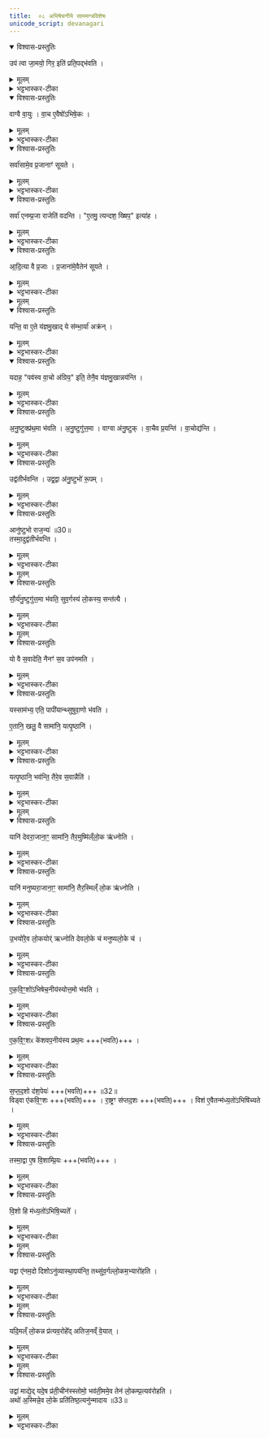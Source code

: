 ```yaml
---
title:  ०८ अभिषेचनीये साममन्त्रविशेषः
unicode_script: devanagari
---
```


<details open><summary>विश्वास-प्रस्तुतिः</summary>

उप॑ त्वा जा॒मयो॒ गिर॒ इति॑ प्रति॒पद्भ॑वति ।
</details>

<details><summary>मूलम्</summary>

उप॑ त्वा जा॒मयो॒ गिर॒ इति॑ प्रति॒पद्भ॑वति ।
</details>

<details><summary>भट्टभास्कर-टीका</summary>

1 उप त्वेत्यादि ॥ प्राथम्यात् बहिष्पवमानस्य प्रथमतः पद्यते स्वीक्रियत इति प्रतिपत् । संपदादित्वात् क्विप् ॥
</details>

<details open><summary>विश्वास-प्रस्तुतिः</summary>

वाग्वै वा॒युः ।
वा॒च ए॒वैषो॑ऽभिषे॒कः ।
</details>

<details><summary>मूलम्</summary>

वाग्वै वा॒युः ।
वा॒च ए॒वैषो॑ऽभिषे॒कः ।
</details>

<details><summary>भट्टभास्कर-टीका</summary>

2 वाग्वा इत्यादि ॥ वाक् वायुः तन्निमित्तत्वात् वाच एवायमभिषेकः योऽभिषेचनीये क्रियते, वाक्समृद्धिहेतुत्वात् । तस्मात् 'वायोरनीके अस्थिरन्' इत्युच्यत इति ।
</details>

<details open><summary>विश्वास-प्रस्तुतिः</summary>

सर्वा॑सामे॒व प्र॒जानाꣳ॑ सूयते ।
</details>

<details><summary>मूलम्</summary>

सर्वा॑सामे॒व प्र॒जानाꣳ॑ सूयते ।
</details>

<details><summary>भट्टभास्कर-टीका</summary>

तस्मात्सर्वासां प्रजानामेव सूयते ईश्वरीक्रियते ।
</details>

<details open><summary>विश्वास-प्रस्तुतिः</summary>

सर्वा॑ एनम्प्र॒जा राजेति॑ वदन्ति ।
"ए॒तमु॒ त्यन्दश॒ ख्षिप॒" इत्या॑ह ।
</details>

<details><summary>मूलम्</summary>

सर्वा॑ एनम्प्र॒जा राजेति॑ वदन्ति ।
"ए॒तमु॒ त्यन्दश॒ ख्षिप॒" इत्या॑ह ।
</details>

<details><summary>भट्टभास्कर-टीका</summary>

सर्वत्र ख्यातत्वात् सर्वाः प्रजाः एनं राजेति वदन्ति वागभिषेकात् ॥
</details>

<details open><summary>विश्वास-प्रस्तुतिः</summary>

आ॒दि॒त्या वै प्र॒जाः ।
प्र॒जाना॑मे॒वैतेन॑ सूयते ।
</details>

<details><summary>मूलम्</summary>

आ॒दि॒त्या वै प्र॒जाः ।
प्र॒जाना॑मे॒वैतेन॑ सूयते ।
</details>

<details><summary>भट्टभास्कर-टीका</summary>

3 आदित्या वा इत्यादि ॥ उदयप्रकाशवर्षादिना आदित्यस्य स्वभूताः प्रजाः । तस्मात् सर्वासां प्रजानां सूयते ईश्वरो भवति । तस्मात् 'समादित्येभिरख्यत' इत्युच्यत इति ॥
</details>


<details><summary>मूलम्</summary>

यन्ति॒ वा ए॒ते य॑ज्ञमु॒खात् ।
ये स॑म्भा॒र्या॑ अक्र॑न्न् ॥29॥
यदाह॒ पव॑स्व वा॒चो अ॑ग्रिय॒ इति॑ ।
तेनै॒व य॑ज्ञमु॒खान्नय॑न्ति ।
</details>

<details open><summary>विश्वास-प्रस्तुतिः</summary>

यन्ति॒ वा ए॒ते य॑ज्ञमु॒खाद् ये स॑म्भा॒र्या॑ अक्र॑न् ।   
</details>

<details><summary>मूलम्</summary>

यन्ति॒ वा ए॒ते य॑ज्ञमु॒खाद् ये स॑म्भा॒र्या॑ अक्र॑न् ।   
</details>

<details><summary>भट्टभास्कर-टीका</summary>

4 यन्ति वा इत्यादि ॥ यन्ति अवगच्छन्ति यज्ञमुखात् यज्ञारम्भात् । के ये संभार्याः संभाराख्याभिः ऋग्भिः तृचानामाद्याभिः आद्यानि सामानि अक्रन् अकार्षुः ।
</details>

<details open><summary>विश्वास-प्रस्तुतिः</summary>

यदाह॒ "पव॑स्व वा॒चो अ॑ग्रिय॒" इति॒ तेनै॒व य॑ज्ञमु॒खान्नय॑न्ति ।
</details>

<details><summary>मूलम्</summary>

यदाह॒ "पव॑स्व वा॒चो अ॑ग्रिय॒" इति॒ तेनै॒व य॑ज्ञमु॒खान्नय॑न्ति ।
</details>

<details><summary>भट्टभास्कर-टीका</summary>

तस्मात् 'पवस्व वाचो अग्रियः' इति वचनात् यज्ञमुखान्नयन्ति नापगच्छन्ति ॥
</details>

<details open><summary>विश्वास-प्रस्तुतिः</summary>

अ॒नु॒ष्टुक्प्र॑थ॒मा भ॑वति ।
अ॒नु॒ष्टुगु॑त्त॒मा ।
वाग्वा अ॑नु॒ष्टुक् ।
वा॒चैव प्र॒यन्ति॑ ।
वा॒चोद्य॑न्ति ।
</details>

<details><summary>मूलम्</summary>

अ॒नु॒ष्टुक्प्र॑थ॒मा भ॑वति ।
अ॒नु॒ष्टुगु॑त्त॒मा ।
वाग्वा अ॑नु॒ष्टुक् ।
वा॒चैव प्र॒यन्ति॑ ।
वा॒चोद्य॑न्ति ।
</details>

<details><summary>भट्टभास्कर-टीका</summary>

5 अनुष्टुगित्यादि ॥ प्रथमोत्तमयोरनुष्टुक्त्वात् वाङ्मयत्वाच्च अनुष्टुभा वाचैव प्रयन्ति प्रारभन्ते । वाचोद्यन्ति समापयन्ति यज्ञम् ॥
</details>

<details open><summary>विश्वास-प्रस्तुतिः</summary>

उद्व॑तीर्भवन्ति ।
उद्व॒द्वा अ॑नु॒ष्टुभो॑ रू॒पम् ।
</details>

<details><summary>मूलम्</summary>

उद्व॑तीर्भवन्ति ।
उद्व॒द्वा अ॑नु॒ष्टुभो॑ रू॒पम् ।
</details>

<details><summary>भट्टभास्कर-टीका</summary>

6 कथं गायत्रीणामनुष्टुप्त्वमित्याह - उद्वतीरित्यादि ॥ उच्छब्दवत्य ऋचो भवन्ति । अनुष्टुभा हि रूपमुद्वत् उद्गतत्वात् भवति गायत्र्यपेक्षया ऊर्ध्वं गतत्वात्, तस्मात् अनुष्टुप्त्वम् ।
</details>

<details open><summary>विश्वास-प्रस्तुतिः</summary>

आनु॑ष्टुभो राज॒न्यः॑ ॥30॥  
तस्मा॒दुद्व॑तीर्भवन्ति ।
</details>

<details><summary>मूलम्</summary>

आनु॑ष्टुभो राज॒न्यः॑ ॥30॥  
तस्मा॒दुद्व॑तीर्भवन्ति ।
</details>

<details><summary>भट्टभास्कर-टीका</summary>

राजन्यश्चायमानुष्टुभः तद्वीर्यप्रभवत्वात् । तस्मादुद्वत्य एता भवन्ति ।
</details>


<details><summary>मूलम्</summary>

सौ॒र्य॑नु॒ष्टुगु॑त्त॒मा भ॑वति ।
सु॒व॒र्गस्य॑ लो॒कस्य॒ सन्त॑त्यै ।
</details>

<details open><summary>विश्वास-प्रस्तुतिः</summary>

सौ॒र्य॑नु॒ष्टुगु॑त्त॒मा भ॑वति॒ सुव॒र्गस्य॑ लो॒कस्य॒ सन्त॑त्यै ।
</details>

<details><summary>मूलम्</summary>

सौ॒र्य॑नु॒ष्टुगु॑त्त॒मा भ॑वति॒ सुव॒र्गस्य॑ लो॒कस्य॒ सन्त॑त्यै ।
</details>

<details><summary>भट्टभास्कर-टीका</summary>

सौर्यनुष्टुगित्यादि । गतम् ॥
</details>


<details><summary>मूलम्</summary>

यो वै स॒वादेति॑ ।
नैनꣳ॑ स॒व उप॑नमति ।

यस्साम॑भ्य॒ एति॑ ।
पापी॑यान्थ्सुषुवा॒णो भ॑वति ।

ए॒तानि॒ खलु॒ वै सामा॑नि ।
यत्पृ॒ष्ठानि॑ ।

यत्पृ॒ष्ठानि॒ भव॑न्ति ॥31॥  
तैरे॒व स॒वान्नैति॑ ।
</details>

<details open><summary>विश्वास-प्रस्तुतिः</summary>

यो वै स॒वादेति॒ नैनꣳ॑ स॒व उप॑नमति ।  
</details>

<details><summary>मूलम्</summary>

यो वै स॒वादेति॒ नैनꣳ॑ स॒व उप॑नमति ।  
</details>

<details><summary>भट्टभास्कर-टीका</summary>

7 यो वा इति पृष्ठविधिः ॥ पृष्टान्येव सवः । तस्मात् पृष्ठान्येव सामानि । तस्मात् यः सवात् पृष्ठात्मकादेति अपगच्छति नैनं सवः ऐश्वर्यं सवान्तरं अयमेव वा यज्ञ उपनमति ।
</details>

<details open><summary>विश्वास-प्रस्तुतिः</summary>

यस्साम॑भ्य॒ एति॒ पापी॑यान्थ्सुषुवा॒णो भ॑वति ।  

ए॒तानि॒ खलु॒ वै सामा॑नि॒ यत्पृ॒ष्ठानि॑ ।
</details>

<details><summary>मूलम्</summary>

यस्साम॑भ्य॒ एति॒ पापी॑यान्थ्सुषुवा॒णो भ॑वति ।  

ए॒तानि॒ खलु॒ वै सामा॑नि॒ यत्पृ॒ष्ठानि॑ ।
</details>

<details><summary>भट्टभास्कर-टीका</summary>

किंच यः सामभ्यः अपगच्छति स सुषुवाणः कृत्वाऽपि सवं पापीयान् पापतरः दरिद्रो भवति ।
</details>

<details open><summary>विश्वास-प्रस्तुतिः</summary>

यत्पृ॒ष्ठानि॒ भव॑न्ति॒ तैरे॒व स॒वान्नैति॑ ।
</details>

<details><summary>मूलम्</summary>

यत्पृ॒ष्ठानि॒ भव॑न्ति॒ तैरे॒व स॒वान्नैति॑ ।
</details>

<details><summary>भट्टभास्कर-टीका</summary>

तस्मात् पृष्ठैरेव सवान्नापगमः, तत्पापीयान् न भवति ॥
</details>


<details><summary>मूलम्</summary>

यानि॑ देवरा॒जाना॒ꣳ॒ सामा॑नि ।
तैर॒मुष्मि॑ल्ँलो॒क ऋ॑ध्नोति ।

यानि॑ मनुष्यरा॒जाना॒ꣳ॒ सामा॑नि ।
तैर॒स्मिल्ँ लो॒क ऋ॑ध्नोति ।

उ॒भयो॑रे॒व लो॒कयोर्॑ ऋध्नोति ।
दे॒व॒लो॒के च॑ मनुष्यलो॒के च॑ ।
</details>

<details open><summary>विश्वास-प्रस्तुतिः</summary>

यानि॑ देवरा॒जाना॒ꣳ॒ सामा॑नि॒ तैर॒मुष्मि॑ल्ँलो॒क ऋ॑ध्नोति ।
</details>

<details><summary>मूलम्</summary>

यानि॑ देवरा॒जाना॒ꣳ॒ सामा॑नि॒ तैर॒मुष्मि॑ल्ँलो॒क ऋ॑ध्नोति ।
</details>

<details><summary>भट्टभास्कर-टीका</summary>

8 यानीत्यादि ॥ देवीभूता राजानो देवराजानः देवानां राजानः ।
</details>

<details open><summary>विश्वास-प्रस्तुतिः</summary>

यानि॑ मनुष्यरा॒जाना॒ꣳ॒ सामा॑नि॒ तैर॒स्मिल्ँ लो॒क ऋ॑ध्नोति ।
</details>

<details><summary>मूलम्</summary>

यानि॑ मनुष्यरा॒जाना॒ꣳ॒ सामा॑नि॒ तैर॒स्मिल्ँ लो॒क ऋ॑ध्नोति ।
</details>

<details><summary>भट्टभास्कर-टीका</summary>

एवं मनुष्यराजानः । अन्यतरसम्बन्धिसामपरिग्रहे अन्यतरलोकर्द्धिः ।
</details>

<details open><summary>विश्वास-प्रस्तुतिः</summary>

उ॒भयो॑रे॒व लो॒कयोर्॑ ऋध्नोति देवलो॒के च॑ मनुष्यलो॒के च॑ ।
</details>

<details><summary>मूलम्</summary>

उ॒भयो॑रे॒व लो॒कयोर्॑ ऋध्नोति देवलो॒के च॑ मनुष्यलो॒के च॑ ।
</details>

<details><summary>भट्टभास्कर-टीका</summary>

उभयपरिग्रहे उभयोरपि लोकयो ऋद्धिः भवति । सामविशेषाणामियमाख्या ॥
</details>

<details open><summary>विश्वास-प्रस्तुतिः</summary>

ए॒क॒वि॒ꣳ॒शो॑ऽभिषेच॒नीय॑स्योत्त॒मो भ॑वति ।
</details>

<details><summary>मूलम्</summary>

ए॒क॒वि॒ꣳ॒शो॑ऽभिषेच॒नीय॑स्योत्त॒मो भ॑वति ।
</details>

<details><summary>भट्टभास्कर-टीका</summary>

9 एकविंश इत्यादि ॥ अभिषेचनीयस्योत्तम अन्त्यः स्तोमः एकविंशस्तोत्रीयो भवति, उक्थ्यत्वादभिषेचनीयस्य उक्थ्यानामेकविंशत्वात् ।
</details>

<details open><summary>विश्वास-प्रस्तुतिः</summary>

ए॒क॒वि॒ꣳ॒शᳵ के॑शवप॒नीय॑स्य प्रथ॒मः +++(भवति)+++ ।
</details>

<details><summary>मूलम्</summary>

ए॒क॒वि॒ꣳ॒शᳵ के॑शवप॒नीय॑स्य प्रथ॒मः +++(भवति)+++ ।
</details>

<details><summary>भट्टभास्कर-टीका</summary>

केशवपनीयस्य प्रथमः स्तोम एकविंशो भवति । तस्यावृत्ताग्निष्टोमस्तोत्रत्वात् ।
</details>

<details open><summary>विश्वास-प्रस्तुतिः</summary>

स॒प्त॒द॒शो द॑श॒पेयः॑  +++(भवति)+++ ॥32॥  
विड्वा ए॑कवि॒ꣳ॒शः  +++(भवति)+++ ।
रा॒ष्ट्रꣳ स॑प्तद॒शः  +++(भवति)+++ ।
विश॑ ए॒वैतन्म॑ध्य॒तो॑ऽभिषि॑च्यते ।
</details>

<details><summary>मूलम्</summary>

स॒प्त॒द॒शो द॑श॒पेयः॑  +++(भवति)+++ ॥32॥  
विड्वा ए॑कवि॒ꣳ॒शः  +++(भवति)+++ ।
रा॒ष्ट्रꣳ स॑प्तद॒शः  +++(भवति)+++ ।
विश॑ ए॒वैतन्म॑ध्य॒तो॑ऽभिषि॑च्यते ।
</details>

<details><summary>भट्टभास्कर-टीका</summary>

दशपेयः सर्वोपि सप्तदशो भवति तत्र विडात्मकयोरकेविंशयोर्मध्ये राष्ट्रात्मकस्य सप्तदशस्यावस्थानात् विशो मध्यतोऽभिषिक्तो भवति एतत् एतस्मिन्राष्ट्रे । 'सुपां सुलुक्'इति सप्तम्या लुक् ।
</details>

<details open><summary>विश्वास-प्रस्तुतिः</summary>

तस्मा॒द्वा ए॒ष वि॒शाम्प्रि॒यः +++(भवति)+++ ।
</details>

<details><summary>मूलम्</summary>

तस्मा॒द्वा ए॒ष वि॒शाम्प्रि॒यः +++(भवति)+++ ।
</details>

<details><summary>भट्टभास्कर-टीका</summary>

तस्मादेष राजा विशां प्रकृतीनां प्रियः अभीष्टो भवति ।
</details>

<details open><summary>विश्वास-प्रस्तुतिः</summary>

वि॒शो हि म॑ध्य॒तो॑ऽभिषि॒च्यते᳚ ।
</details>

<details><summary>मूलम्</summary>

वि॒शो हि म॑ध्य॒तो॑ऽभिषि॒च्यते᳚ ।
</details>

<details><summary>भट्टभास्कर-टीका</summary>

विश इति जातावेकवचनम् ॥
</details>


<details><summary>मूलम्</summary>

यद्वा ए॑नम॒दो दिशोऽनु॑व्यास्था॒पय॑न्ति ।
तथ्सु॑व॒र्गल्लो॒कम॒भ्यारो॑हति ।
</details>

<details open><summary>विश्वास-प्रस्तुतिः</summary>

यद्वा ए॑नम॒दो दिशोऽनु॑व्यास्था॒पय॑न्ति॒ तथ्सु॑व॒र्गल्लो॒कम॒भ्यारो॑हति ।
</details>

<details><summary>मूलम्</summary>

यद्वा ए॑नम॒दो दिशोऽनु॑व्यास्था॒पय॑न्ति॒ तथ्सु॑व॒र्गल्लो॒कम॒भ्यारो॑हति ।
</details>

<details><summary>भट्टभास्कर-टीका</summary>

10 यद्वा एनमित्यादि ॥ यत् यदा एनं दिशोऽनु व्यास्थापयन्ति 'दिशो व्यास्थापयति' इति पूर्वं कृतं अद इति निर्दिशति ।
</details>


<details><summary>मूलम्</summary>

यदि॒मल्ँ लो॒कन्न प्र॑त्यव॒रोहे᳚त् ।
अ॒ति॒ज॒नव्ँ वे॒यात् ।
</details>

<details open><summary>विश्वास-प्रस्तुतिः</summary>

यदि॒मल्ँ लो॒कन्न प्र॑त्यव॒रोहे᳚द् अतिज॒नव्ँ वे॒यात् ।
</details>

<details><summary>मूलम्</summary>

यदि॒मल्ँ लो॒कन्न प्र॑त्यव॒रोहे᳚द् अतिज॒नव्ँ वे॒यात् ।
</details>

<details><summary>भट्टभास्कर-टीका</summary>

तत् तदानीमेव अयं सुवर्गं लोकं अभ्यारोहति तत्रायं यदिमं लोकं न प्रत्यवरोहेत् पुनरत्र नावतरेत् । तदा अयं जनमात्मीयं अति वेयात् । यद्वा - जनपदमात्मीयं अतीयाद्वा, अतिक्रम्य पलायेत वा ।
</details>


<details><summary>मूलम्</summary>

उद्वा॑ माद्येत् ।
यदे॒ष प्र॑ती॒चीन॑स्स्तोमो॒ भव॑ति ।
इ॒ममे॒व तेन॑ लो॒कम्प्र॒त्यव॑रोहति ।
</details>

<details open><summary>विश्वास-प्रस्तुतिः</summary>

उद्वा॑ माद्ये॒द् यदे॒ष प्र॑ती॒चीन॑स्स्तोमो॒ भव॑ती॒ममे॒व तेन॑ लो॒कम्प्र॒त्यव॑रोहति ।  
अथो॑ अ॒स्मिन्ने॒व लो॒के प्रति॑तिष्ठ॒त्यनु॑न्मादाय ॥33॥
</details>

<details><summary>मूलम्</summary>

उद्वा॑ माद्ये॒द् यदे॒ष प्र॑ती॒चीन॑स्स्तोमो॒ भव॑ती॒ममे॒व तेन॑ लो॒कम्प्र॒त्यव॑रोहति ।  
अथो॑ अ॒स्मिन्ने॒व लो॒के प्रति॑तिष्ठ॒त्यनु॑न्मादाय ॥33॥
</details>

<details><summary>भट्टभास्कर-टीका</summary>

तत्रैव वा उन्माद्येत्, तस्मादेष केशवपनीयः प्रतीचीनस्तोमः आवृत्तस्तोमोऽतिरात्रो भवति ।
इममेवेत्यादि । गतम् ॥


इति अष्टमे अष्टमोऽनुवाकः ॥  

</details>

